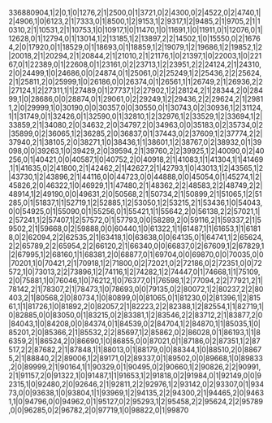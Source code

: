 336880904,1|2|0,1|0|1276,2|1|2500,0|1|3721,0|2|4300,0|2|4522,0|2|4740,1|2|4906,1|0|6123,2|1|7333,0|1|8500,1|2|9153,1|2|9317,1|2|9485,2|1|9705,2|1|10310,2|1|10531,2|1|10753,1|0|10917,1|0|11470,1|0|11691,1|0|11911,0|1|12076,0|1|12628,0|1|12794,0|1|13014,1|2|13185,1|2|13897,2|2|14502,1|0|15550,0|2|16764,2|0|17920,0|1|18529,0|1|18693,0|1|18859,1|2|19079,1|2|19686,1|2|19852,1|2|20018,2|1|20294,2|1|20844,2|1|21010,2|1|21176,1|0|21397,1|0|22003,1|0|22167,0|1|22389,0|1|22608,0|1|23161,0|2|23713,1|2|23951,2|2|24124,2|1|24310,2|0|24499,1|0|24686,0|0|24874,0|1|25061,0|2|25249,1|2|25436,2|2|25624,2|1|25811,2|0|25999,1|0|26186,0|0|26374,0|1|26561,1|1|26749,2|1|26936,2|2|27124,1|2|27311,1|1|27489,0|1|27737,1|2|27902,1|2|28124,2|1|28344,2|0|28499,1|0|28686,0|0|28874,0|1|29061,0|2|29249,1|2|29436,2|2|29624,2|1|29811,2|0|29999,1|0|30190,0|0|30357,0|0|30550,0|1|30743,0|2|30936,1|2|31124,1|1|31749,0|1|32426,0|1|32590,0|1|32810,1|2|32976,1|2|33529,1|2|33694,1|2|33859,2|1|34080,2|0|34632,2|0|34797,2|0|34963,0|0|35183,0|2|35734,0|2|35899,0|2|36065,1|2|36285,2|0|36837,0|1|37443,0|2|37609,1|2|37774,2|2|37940,2|1|38105,2|0|38271,1|0|38436,1|1|38601,1|2|38767,0|2|38932,0|1|39098,0|0|39263,1|0|39429,2|0|39594,2|1|39760,2|2|39925,1|2|40090,0|2|40256,0|1|40421,0|0|40587,1|0|40752,2|0|40918,2|1|41083,1|1|41304,1|1|41469,1|1|41635,0|2|41800,2|1|42462,2|1|42627,2|1|42793,1|0|43013,1|2|43565,1|2|43730,1|2|43896,2|1|44116,0|0|44723,0|0|44888,0|0|45054,0|1|45274,1|2|45826,2|0|46322,1|0|46929,1|1|47480,2|1|48362,2|2|48583,2|2|48749,2|2|48914,1|2|49190,0|0|49631,2|0|50568,2|1|50734,2|1|50899,2|1|51065,1|2|51285,0|1|51837,1|1|52719,1|2|52885,1|2|53050,1|2|53215,2|1|53436,1|0|54043,0|0|54925,0|1|55090,0|1|55256,0|1|55421,1|1|55642,2|0|56138,2|2|57021,1|2|57241,1|2|57407,1|2|57572,0|1|57793,0|0|58289,2|0|59116,2|1|59337,2|1|59502,2|1|59668,0|2|59888,0|0|60440,1|0|61322,1|1|61487,1|1|61653,1|1|61818,0|2|62094,2|2|62535,2|1|63418,1|0|63638,0|0|64135,0|1|64741,1|2|65624,2|2|65789,2|2|65954,2|2|66120,2|1|66340,0|0|66837,0|2|67609,1|2|67829,1|2|67995,1|2|68160,1|1|68381,2|0|68877,0|1|69704,0|0|69870,0|0|70035,0|0|70201,1|0|70421,2|1|70918,1|2|71800,0|2|72021,0|2|72186,0|2|72351,0|0|72572,1|0|73013,2|2|73896,1|2|74116,1|2|74282,1|2|74447,0|1|74668,1|1|75109,2|0|75881,1|0|76046,1|0|76212,1|0|76377,0|1|76598,1|2|77094,2|2|77921,2|1|78142,2|1|78307,2|1|78473,1|0|78693,0|0|79135,0|2|80072,1|2|80237,2|2|80403,2|1|80568,2|0|80734,1|0|80899,0|0|81065,0|1|81230,0|2|81396,1|2|81561,1|1|81726,1|0|81892,2|0|82057,2|1|82223,2|2|82388,1|2|82554,1|1|82719,1|0|82885,0|0|83050,0|1|83215,0|2|83381,1|2|83546,2|2|83712,2|1|83877,2|0|84043,1|0|84208,0|0|84374,0|1|84539,0|2|84704,1|2|84870,1|1|85035,1|0|85201,2|0|85366,2|1|85532,2|2|85697,1|2|85862,0|2|86028,0|1|86193,1|1|86359,2|1|86524,2|0|86690,1|0|86855,0|0|87021,0|1|87186,0|2|87351,1|2|87517,2|2|87682,2|1|87848,1|1|88013,0|1|88179,0|0|88344,1|0|88510,2|0|88675,2|1|88840,2|2|89006,1|2|89171,0|2|89337,0|1|89502,0|0|89668,1|0|89833,2|0|89999,2|1|90164,1|1|90329,0|1|90495,0|2|90660,1|2|90826,2|2|90991,2|1|91157,2|0|91322,1|0|91487,1|1|91653,1|2|91818,0|2|91984,0|1|92149,0|0|92315,1|0|92480,2|0|92646,2|1|92811,2|2|92976,1|2|93142,0|2|93307,0|1|93473,0|0|93638,1|0|93804,1|1|93969,1|2|94135,2|2|94300,2|1|94465,2|0|94631,1|0|94796,0|0|94962,0|1|95127,0|2|95293,1|2|95458,2|2|95624,2|2|95789,0|0|96285,0|2|96782,2|0|97719,1|0|98822,0|1|99870
